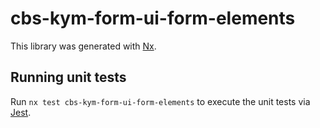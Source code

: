 # cbs-kym-form-ui-form-elements

This library was generated with [Nx](https://nx.dev).

## Running unit tests

Run `nx test cbs-kym-form-ui-form-elements` to execute the unit tests via [Jest](https://jestjs.io).
